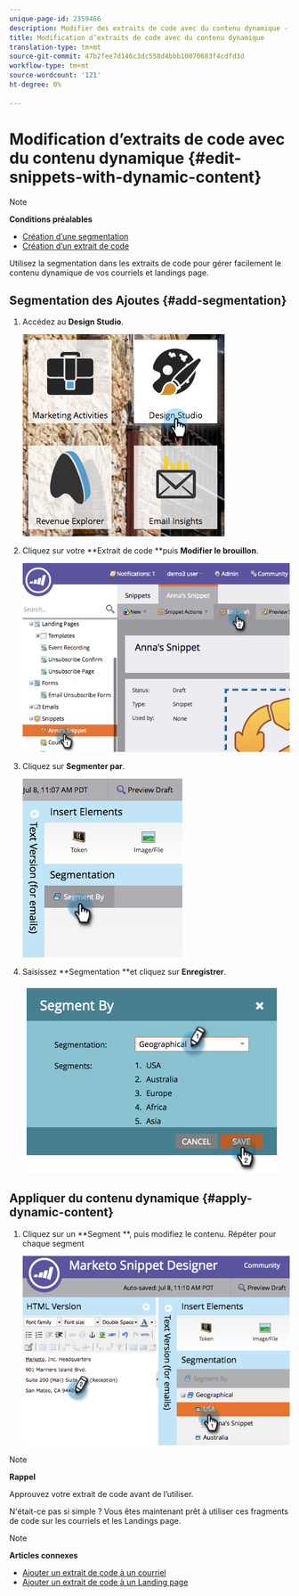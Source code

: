 ```yaml
---
unique-page-id: 2359466
description: Modifier des extraits de code avec du contenu dynamique - Documents marketing - Documentation du produit
title: Modification d’extraits de code avec du contenu dynamique
translation-type: tm+mt
source-git-commit: 47b2fee7d146c3dc558d4bbb10070683f4cdfd3d
workflow-type: tm+mt
source-wordcount: '121'
ht-degree: 0%

---
```



# Modification d’extraits de code avec du contenu dynamique {#edit-snippets-with-dynamic-content}

>[!NOTE]
>
>**Conditions préalables**
>
>* [Création d’une segmentation](../../../../product-docs/personalization/segmentation-and-snippets/segmentation/create-a-segmentation.md)
>* [Création d’un extrait de code](create-a-snippet.md)

>



Utilisez la segmentation dans les extraits de code pour gérer facilement le contenu dynamique de vos courriels et landings page.

## Segmentation des Ajoutes {#add-segmentation}

1. Accédez au **Design Studio**.

   ![](assets/designstudio-1.png)

1. Cliquez sur votre **Extrait de code **puis **Modifier le brouillon**.

   ![](assets/image2014-9-16-8-3a59-3a14.png)

1. Cliquez sur **Segmenter par**.

   ![](assets/image2014-9-16-8-3a59-3a27.png)

1. Saisissez **Segmentation **et cliquez sur **Enregistrer**.

   ![](assets/image2014-9-16-8-3a59-3a42.png)

## Appliquer du contenu dynamique {#apply-dynamic-content}

1. Cliquez sur un **Segment **, puis modifiez le contenu. Répéter pour chaque segment

   ![](assets/image2014-9-16-8-3a59-3a59.png)

>[!NOTE]
>
>**Rappel**
>
>Approuvez votre extrait de code avant de l’utiliser.

N&#39;était-ce pas si simple ? Vous êtes maintenant prêt à utiliser ces fragments de code sur les courriels et les Landings page.

>[!NOTE]
>
>**Articles connexes**
>
>* [Ajouter un extrait de code à un courriel](../../../../product-docs/email-marketing/general/functions-in-the-editor/add-a-snippet-to-an-email.md)
>* [Ajouter un extrait de code à un Landing page](../../../../product-docs/demand-generation/landing-pages/personalizing-landing-pages/add-a-snippet-to-a-landing-page.md)

>



